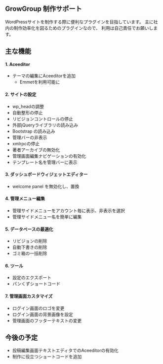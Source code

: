 ## GrowGroup 制作サポート

WordPressサイトを制作する際に便利なプラグインを目指しています。
主に社内の制作効率化を図るためのプラグインなので、
利用は自己責任でお願いします。

## 主な機能

#### 1. Aceeditor
* テーマの編集にAceeditorを追加
    * Emmetを利用可能に

#### 2. サイトの設定

* wp_headの調整
* 自動整形の停止
* リビジョンコントロールの停止
* 外部jQueryライブラリの読み込み
* Bootstrap の読み込み
* 管理バーの非表示
* xmlrpcの停止
* 著者アーカイブの無効化
* 管理画面編集ナビゲーションの有効化
* テンプレート名を管理バーに表示

#### 3. ダッシュボードウィジェットエディター
* welcome panel を無効化し、置換

#### 4. 管理メニュー編集
* 管理サイドメニューをアカウント毎に表示、非表示を選択
* 管理サイドメニュー名を簡単に編集

#### 5. データベースの最適化

* リビジョンの削除
* 自動下書きの削除
* ゴミ箱の一括削除

#### 6. ツール

* 設定のエクスポート
* パンくずショートコード

#### 7. 管理画面カスタマイズ

* ログイン画面のロゴを変更
* ログイン画面の背景画像を設定
* 管理画面のフッターテキストの変更


## 今後の予定

* 投稿編集画面テキストエディタでのAceeditorの有効化
* 制作に役立つショートコードを追加


